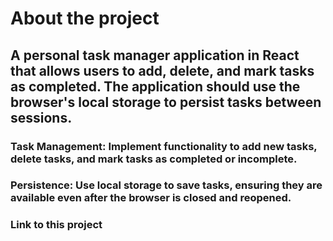 # About the project
## A personal task manager application in React that allows users to add, delete, and mark tasks as completed. The application should use the browser's local storage to persist tasks between sessions.
### Task Management: Implement functionality to add new tasks, delete tasks, and mark tasks as completed or incomplete.
### Persistence: Use local storage to save tasks, ensuring they are available even after the browser is closed and reopened.
### Link to this project
